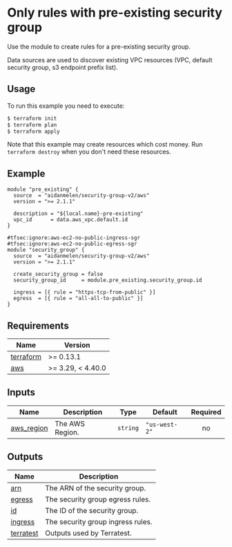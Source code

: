 # Only rules with pre-existing security group

Use the module to create rules for a pre-existing security group.

Data sources are used to discover existing VPC resources (VPC, default security group, s3 endpoint prefix list).

## Usage

To run this example you need to execute:

```bash
$ terraform init
$ terraform plan
$ terraform apply
```

Note that this example may create resources which cost money. Run `terraform destroy` when you don't need these resources.

<!-- BEGINNING OF PRE-COMMIT-TERRAFORM DOCS HOOK -->

## Example

```hcl
module "pre_existing" {
  source  = "aidanmelen/security-group-v2/aws"
  version = ">= 2.1.1"

  description = "${local.name}-pre-existing"
  vpc_id      = data.aws_vpc.default.id
}

#tfsec:ignore:aws-ec2-no-public-ingress-sgr
#tfsec:ignore:aws-ec2-no-public-egress-sgr
module "security_group" {
  source  = "aidanmelen/security-group-v2/aws"
  version = ">= 2.1.1"

  create_security_group = false
  security_group_id     = module.pre_existing.security_group.id

  ingress = [{ rule = "https-tcp-from-public" }]
  egress  = [{ rule = "all-all-to-public" }]
}
```

## Requirements

| Name | Version |
|------|---------|
| <a name="requirement_terraform"></a> [terraform](#requirement\_terraform) | >= 0.13.1 |
| <a name="requirement_aws"></a> [aws](#requirement\_aws) | >= 3.29, < 4.40.0 |
## Inputs

| Name | Description | Type | Default | Required |
|------|-------------|------|---------|:--------:|
| <a name="input_aws_region"></a> [aws\_region](#input\_aws\_region) | The AWS Region. | `string` | `"us-west-2"` | no |
## Outputs

| Name | Description |
|------|-------------|
| <a name="output_arn"></a> [arn](#output\_arn) | The ARN of the security group. |
| <a name="output_egress"></a> [egress](#output\_egress) | The security group egress rules. |
| <a name="output_id"></a> [id](#output\_id) | The ID of the security group. |
| <a name="output_ingress"></a> [ingress](#output\_ingress) | The security group ingress rules. |
| <a name="output_terratest"></a> [terratest](#output\_terratest) | Outputs used by Terratest. |
<!-- END OF PRE-COMMIT-TERRAFORM DOCS HOOK -->

